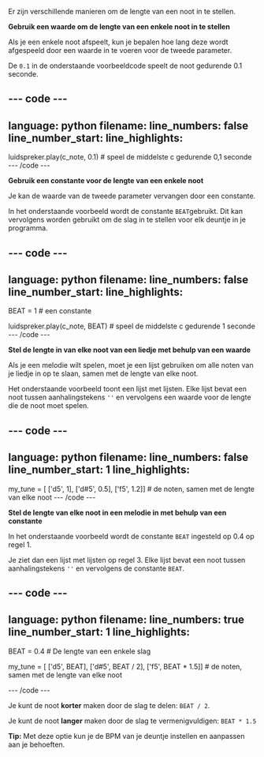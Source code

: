 Er zijn verschillende manieren om de lengte van een noot in te stellen.

**Gebruik een waarde om de lengte van een enkele noot in te stellen**

Als je een enkele noot afspeelt, kun je bepalen hoe lang deze wordt afgespeeld door een waarde in te voeren voor de tweede parameter.

De `0.1` in de onderstaande voorbeeldcode speelt de noot gedurende 0.1 seconde.

--- code ---
---
language: python
filename: 
line_numbers: false
line_number_start: 
line_highlights: 
---
luidspreker.play(c_note, 0.1) # speel de middelste c gedurende 0,1 seconde
--- /code ---

**Gebruik een constante voor de lengte van een enkele noot**

Je kan de waarde van de tweede parameter vervangen door een constante.

In het onderstaande voorbeeld wordt de constante `BEAT`gebruikt. Dit kan vervolgens worden gebruikt om de slag in te stellen voor elk deuntje in je programma.

--- code ---
---
language: python
filename: 
line_numbers: false
line_number_start: 
line_highlights: 
---
BEAT = 1 # een constante

luidspreker.play(c_note, BEAT) # speel de middelste c gedurende 1 seconde
--- /code ---

**Stel de lengte in van elke noot van een liedje met behulp van een waarde**

Als je een melodie wilt spelen, moet je een lijst gebruiken om alle noten van je liedje in op te slaan, samen met de lengte van elke noot.

Het onderstaande voorbeeld toont een lijst met lijsten. Elke lijst bevat een noot tussen aanhalingstekens `''` en vervolgens een waarde voor de lengte die de noot moet spelen.

--- code ---
---
language: python
filename: 
line_numbers: false
line_number_start: 1
line_highlights: 
---

my_tune = [ ['d5', 1], ['d#5', 0.5], ['f5', 1.2]] # de noten, samen met de lengte van elke noot
--- /code ---

**Stel de lengte van elke noot in een melodie in met behulp van een constante**

In het onderstaande voorbeeld wordt de constante `BEAT` ingesteld op 0.4 op regel 1.

Je ziet dan een lijst met lijsten op regel 3. Elke lijst bevat een noot tussen aanhalingstekens `''` en vervolgens de constante `BEAT`.

--- code ---
---
language: python
filename: 
line_numbers: true
line_number_start: 1
line_highlights: 
---
BEAT = 0.4 # De lengte van een enkele slag

my_tune = [ ['d5', BEAT], ['d#5', BEAT / 2], ['f5', BEAT * 1.5]] # de noten, samen met de lengte van elke noot

--- /code ---

Je kunt de noot **korter** maken door de slag te delen: `BEAT / 2`.

Je kunt de noot **langer** maken door de slag te vermenigvuldigen: `BEAT * 1.5`

**Tip:** Met deze optie kun je de BPM van je deuntje instellen en aanpassen aan je behoeften.

